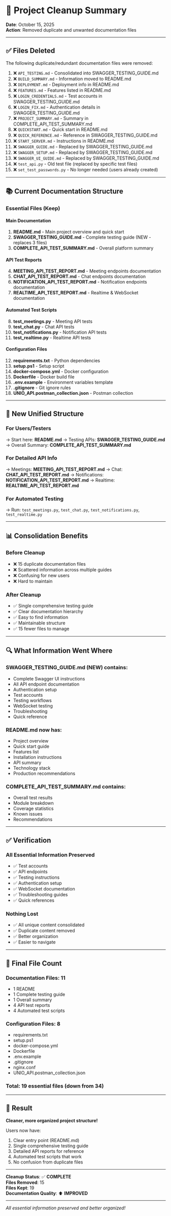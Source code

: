 # 🧹 Project Cleanup Summary

**Date**: October 15, 2025  
**Action**: Removed duplicate and unwanted documentation files

---

## ✅ Files Deleted

The following duplicate/redundant documentation files were removed:

1. ❌ `API_TESTING.md` - Consolidated into SWAGGER_TESTING_GUIDE.md
2. ❌ `BUILD_SUMMARY.md` - Information moved to README.md
3. ❌ `DEPLOYMENT.md` - Deployment info in README.md
4. ❌ `FEATURES.md` - Features listed in README.md
5. ❌ `LOGIN_CREDENTIALS.md` - Test accounts in SWAGGER_TESTING_GUIDE.md
6. ❌ `LOGIN_FIX.md` - Authentication details in SWAGGER_TESTING_GUIDE.md
7. ❌ `PROJECT_SUMMARY.md` - Summary in COMPLETE_API_TEST_SUMMARY.md
8. ❌ `QUICKSTART.md` - Quick start in README.md
9. ❌ `QUICK_REFERENCE.md` - Reference in SWAGGER_TESTING_GUIDE.md
10. ❌ `START_SERVER.md` - Instructions in README.md
11. ❌ `SWAGGER_GUIDE.md` - Replaced by SWAGGER_TESTING_GUIDE.md
12. ❌ `SWAGGER_SETUP.md` - Replaced by SWAGGER_TESTING_GUIDE.md
13. ❌ `SWAGGER_UI_GUIDE.md` - Replaced by SWAGGER_TESTING_GUIDE.md
14. ❌ `test_api.py` - Old test file (replaced by specific test files)
15. ❌ `set_test_passwords.py` - No longer needed (users already created)

---

## 📚 Current Documentation Structure

### Essential Files (Keep)

#### Main Documentation
1. **README.md** - Main project overview and quick start
2. **SWAGGER_TESTING_GUIDE.md** - Complete testing guide (NEW - replaces 3 files)
3. **COMPLETE_API_TEST_SUMMARY.md** - Overall platform summary

#### API Test Reports
4. **MEETING_API_TEST_REPORT.md** - Meeting endpoints documentation
5. **CHAT_API_TEST_REPORT.md** - Chat endpoints documentation
6. **NOTIFICATION_API_TEST_REPORT.md** - Notification endpoints documentation
7. **REALTIME_API_TEST_REPORT.md** - Realtime & WebSocket documentation

#### Automated Test Scripts
8. **test_meetings.py** - Meeting API tests
9. **test_chat.py** - Chat API tests
10. **test_notifications.py** - Notification API tests
11. **test_realtime.py** - Realtime API tests

#### Configuration Files
12. **requirements.txt** - Python dependencies
13. **setup.ps1** - Setup script
14. **docker-compose.yml** - Docker configuration
15. **Dockerfile** - Docker build file
16. **.env.example** - Environment variables template
17. **.gitignore** - Git ignore rules
18. **UNIO_API.postman_collection.json** - Postman collection

---

## 🎯 New Unified Structure

### For Users/Testers
→ Start here: **README.md**
→ Testing APIs: **SWAGGER_TESTING_GUIDE.md**
→ Overall Summary: **COMPLETE_API_TEST_SUMMARY.md**

### For Detailed API Info
→ Meetings: **MEETING_API_TEST_REPORT.md**
→ Chat: **CHAT_API_TEST_REPORT.md**
→ Notifications: **NOTIFICATION_API_TEST_REPORT.md**
→ Realtime: **REALTIME_API_TEST_REPORT.md**

### For Automated Testing
→ Run: `test_meetings.py`, `test_chat.py`, `test_notifications.py`, `test_realtime.py`

---

## 📊 Consolidation Benefits

### Before Cleanup
- ❌ 15 duplicate documentation files
- ❌ Scattered information across multiple guides
- ❌ Confusing for new users
- ❌ Hard to maintain

### After Cleanup
- ✅ Single comprehensive testing guide
- ✅ Clear documentation hierarchy
- ✅ Easy to find information
- ✅ Maintainable structure
- ✅ 15 fewer files to manage

---

## 🔍 What Information Went Where

### SWAGGER_TESTING_GUIDE.md (NEW) contains:
- Complete Swagger UI instructions
- All API endpoint documentation
- Authentication setup
- Test accounts
- Testing workflows
- WebSocket testing
- Troubleshooting
- Quick reference

### README.md now has:
- Project overview
- Quick start guide
- Features list
- Installation instructions
- API summary
- Technology stack
- Production recommendations

### COMPLETE_API_TEST_SUMMARY.md contains:
- Overall test results
- Module breakdown
- Coverage statistics
- Known issues
- Recommendations

---

## ✅ Verification

### All Essential Information Preserved
- ✅ Test accounts
- ✅ API endpoints
- ✅ Testing instructions
- ✅ Authentication setup
- ✅ WebSocket documentation
- ✅ Troubleshooting guides
- ✅ Quick references

### Nothing Lost
- ✅ All unique content consolidated
- ✅ Duplicate content removed
- ✅ Better organization
- ✅ Easier to navigate

---

## 📁 Final File Count

### Documentation Files: **11**
- 1 README
- 1 Complete testing guide
- 1 Overall summary
- 4 API test reports
- 4 Automated test scripts

### Configuration Files: **8**
- requirements.txt
- setup.ps1
- docker-compose.yml
- Dockerfile
- .env.example
- .gitignore
- nginx.conf
- UNIO_API.postman_collection.json

### Total: **19 essential files** (down from 34)

---

## 🎉 Result

**Cleaner, more organized project structure!**

Users now have:
1. Clear entry point (README.md)
2. Single comprehensive testing guide
3. Detailed API reports for reference
4. Automated test scripts that work
5. No confusion from duplicate files

---

**Cleanup Status**: ✅ **COMPLETE**  
**Files Removed**: 15  
**Files Kept**: 19  
**Documentation Quality**: ⬆️ **IMPROVED**

---

*All essential information preserved and better organized!*
